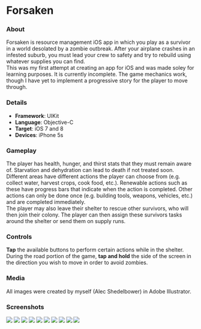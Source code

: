 # Forsaken

### About
Forsaken is resource management iOS app in which you play as a survivor in a world desolated by a zombie outbreak. After your airplane crashes in an infested suburb, you must lead your crew to safety and try to rebuild using whatever supplies you can find.  
This was my first attempt at creating an app for iOS and was made soley for learning purposes. It is currently incomplete. The game mechanics work, though I have yet to implement a progressive story for the player to move through.

### Details
- **Framework**: UIKit  
- **Language**: Objective-C  
- **Target**: iOS 7 and 8
- **Devices**: iPhone 5s

### Gameplay
The player has health, hunger, and thirst stats that they must remain aware of. Starvation and dehydration can lead to death if not treated soon.  
Different areas have different actions the player can choose from (e.g. collect water, harvest crops, cook food, etc.). Renewable actions such as these have progress bars that indicate when the action is completed. Other actions can only be done once (e.g. building tools, weapons, vehicles, etc.) and are completed immediately.  
The player may also leave their shelter to rescue other survivors, who will then join their colony. The player can then assign these survivors tasks around the shelter or send them on supply runs.

### Controls
**Tap** the available buttons to perform certain actions while in the shelter.  
During the road portion of the game, **tap and hold** the side of the screen in the direction you wish to move in order to avoid zombies.

### Media
All images were created by myself (Alec Shedelbower) in Adobe Illustrator.

### Screenshots
![](https://cloud.githubusercontent.com/assets/10108668/8488354/c080acd8-20d7-11e5-8782-34ff774fe732.png)
![](https://cloud.githubusercontent.com/assets/10108668/8488355/c0830a46-20d7-11e5-90f2-c4a8ffe839fa.png)
![](https://cloud.githubusercontent.com/assets/10108668/8488363/c09575dc-20d7-11e5-92c3-6328654e0d9c.png)
![](https://cloud.githubusercontent.com/assets/10108668/8488359/c08779d2-20d7-11e5-9ad3-2a5aebc33325.png)
![](https://cloud.githubusercontent.com/assets/10108668/8488360/c090ce60-20d7-11e5-95a4-04ad5899be9d.png)
![](https://cloud.githubusercontent.com/assets/10108668/8488358/c086fafc-20d7-11e5-83a9-5c3e2061dee9.png)
![](https://cloud.githubusercontent.com/assets/10108668/8488356/c0858226-20d7-11e5-9972-3fb7993e39c1.png)
![](https://cloud.githubusercontent.com/assets/10108668/8488365/c0972e36-20d7-11e5-91a5-347d9d089725.png)
![](https://cloud.githubusercontent.com/assets/10108668/8488353/c0722820-20d7-11e5-9621-0e1e438f6037.png)
![](https://cloud.githubusercontent.com/assets/10108668/8488357/c0868a54-20d7-11e5-8e3a-54a9365907ab.png)
